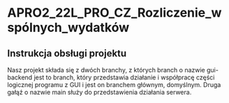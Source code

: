 # APRO2_22L_PRO_CZ_Rozliczenie_wspólnych_wydatków


## Instrukcja obsługi projektu
Nasz projekt składa się z dwóch branchy, z których branch o nazwie gui-backend jest to branch, który przedstawia działanie i współpracę części logicznej programu z
GUI i jest on branchem głównym, domyślnym. Druga gałąź o nazwie main służy do przedstawienia działania serwera.  

